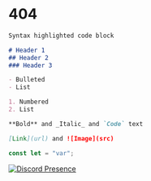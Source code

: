 # 404

```markdown
Syntax highlighted code block

# Header 1
## Header 2
### Header 3

- Bulleted
- List

1. Numbered
2. List

**Bold** and _Italic_ and `Code` text

[Link](url) and ![Image](src)
```

```js
const let = "var";
```

[![Discord Presence](https://lanyard.cnrad.dev/api/873940469950849056)](https://discord.com/users/873940469950849056)
